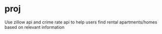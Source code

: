 # proj
Use zillow api and crime rate api to help users find rental apartments/homes based on relevant information
